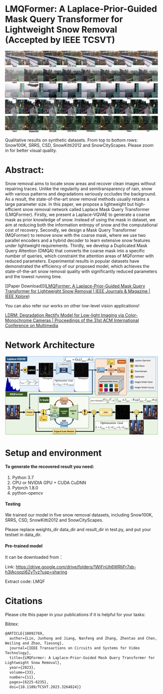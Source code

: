 # LMQFormer: A Laplace-Prior-Guided Mask Query Transformer for Lightweight Snow Removal <br> (Accepted by IEEE TCSVT)

<img src=".\img\result.png" alt="result" style="zoom:50%;" />


Qualitative results on synthetic datasets. From top to bottom rows: Snow100K, SRRS, CSD, SnowKitti2012 and SnowCityScapes. Please zoom in for better visual quality.

# Abstract:

Snow removal aims to locate snow areas and recover clean images without repairing traces. Unlike the regularity and semitransparency of rain, snow with various patterns and degradations seriously occludes the background. As a result, the state-of-the-art snow removal methods usually retains a large parameter size. In this paper, we propose a lightweight but high-efficient snow removal network called Laplace Mask Query Transformer (LMQFormer). Firstly, we present a Laplace-VQVAE to generate a coarse mask as prior knowledge of snow. Instead of using the mask in dataset, we aim at reducing both the information entropy of snow and the computational cost of recovery. Secondly, we design a Mask Query Transformer (MQFormer) to remove snow with the coarse mask, where we use two parallel encoders and a hybrid decoder to learn extensive snow features under lightweight requirements. Thirdly, we develop a Duplicated Mask Query Attention (DMQA) that converts the coarse mask into a specific number of queries, which constraint the attention areas of MQFormer with reduced parameters. Experimental results in popular datasets have demonstrated the efficiency of our proposed model, which achieves the state-of-the-art snow removal quality with significantly reduced parameters and the lowest running time.

[[Paper Download]]([LMQFormer: A Laplace-Prior-Guided Mask Query Transformer for Lightweight Snow Removal | IEEE Journals & Magazine | IEEE Xplore](https://ieeexplore.ieee.org/abstract/document/10092769))

You can also refer our works on other low-level vision applications!

[LDRM: Degradation Rectify Model for Low-light Imaging via Color-Monochrome Cameras | Proceedings of the 31st ACM International Conference on Multimedia](https://dl.acm.org/doi/abs/10.1145/3581783.3613792)


# Network Architecture

<img src=".\img\network.png" alt="network" style="zoom:50%;" />


# Setup and environment

#### To generate the recovered result you need:

1. Python 3.7
2. CPU or NVIDIA GPU + CUDA CuDNN
3. Pytorch 1.8.0
4. python-opencv

#### Testing

We trained our model in five snow removal datasets, including Snow100K, SRRS, CSD, SnowKitti2012 and SnowCityScapes.

Please replace weights_dir data_dir and result_dir in test.py, and put your testset in data_dir.

#### Pre-trained model
It can be downloaded from：

Link: https://drive.google.com/drive/folders/1WiFnUh6WRIiFr7sb-h3lAcoqzi6ZyTvz?usp=sharing

Extract code: LMQF


# Citations
Please cite this paper in your publications if it is helpful for your tasks:    

Bibtex:
```
@ARTICLE{10092769,
  author={Lin, Junhong and Jiang, Nanfeng and Zhang, Zhentao and Chen, Weiling and Zhao, Tiesong},
  journal={IEEE Transactions on Circuits and Systems for Video Technology}, 
  title={LMQFormer: A Laplace-Prior-Guided Mask Query Transformer for Lightweight Snow Removal}, 
  year={2023},
  volume={33},
  number={11},
  pages={6225-6235},
  doi={10.1109/TCSVT.2023.3264824}}

```
